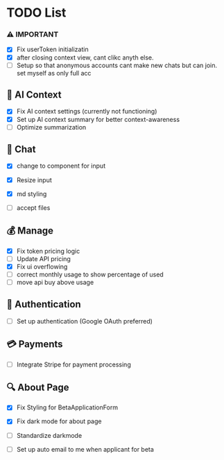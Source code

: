 # TODO List

### ⚠️ IMPORTANT 
- [x] Fix userToken initializatin
- [x] after closing context view, cant clikc anyth else.
- [ ] Setup so that anonymous accounts cant make new chats but can join. set myself as only full acc

## 🧠 AI Context
- [x] Fix AI context settings (currently not functioning)
- [x] Set up AI context summary for better context-awareness
- [ ] Optimize summarization

## 💬 Chat
- [x] change to component for input
- [x] Resize input
- [x] md styling
- [ ] accept files


## 💰 Manage
- [x] Fix token pricing logic
- [ ] Update API pricing
- [x] Fix ui overflowing
- [ ] correct monthly usage to show percentage of used
- [ ] move api buy above usage

## 🔐 Authentication
- [ ] Set up authentication (Google OAuth preferred)

## 💳 Payments
- [ ] Integrate Stripe for payment processing

## 🔍 About Page
- [x] Fix Styling for BetaApplicationForm
- [x] Fix dark mode for about page
- [ ] Standardize darkmode
- [ ] Set up auto email to me when applicant for beta
      
